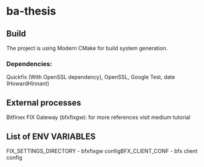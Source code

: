 # ba-thesis

## Build
The project is using Modern CMake for build system generation.
### Dependencies:
Quickfix (With OpenSSL dependency), OpenSSL, Google Test, date (HowardHinnant)

## External processes
Bitfinex FIX Gateway (bfxfixgw): for more references visit medium tutorial

## List of ENV VARIABLES
FIX_SETTINGS_DIRECTORY - bfxfixgw configBFX_CLIENT_CONF - bfx client config
